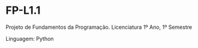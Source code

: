 # FP-L1.1
Projeto de Fundamentos da Programação.
Licenciatura 1º Ano, 1º Semestre

Linguagem: Python
